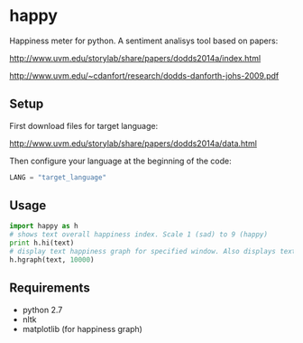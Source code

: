 happy
=====

Happiness meter for python. A sentiment analisys tool based on papers:

http://www.uvm.edu/storylab/share/papers/dodds2014a/index.html

http://www.uvm.edu/~cdanfort/research/dodds-danforth-johs-2009.pdf

Setup
-----

First download files for target language:

http://www.uvm.edu/storylab/share/papers/dodds2014a/data.html

Then configure your language at the beginning of the code:

```python
LANG = "target_language"
```

Usage
-----

```python
import happy as h
# shows text overall happiness index. Scale 1 (sad) to 9 (happy)
print h.hi(text)
# display text happiness graph for specified window. Also displays text slices with max and min scores.
h.hgraph(text, 10000)
```

Requirements
------------

- python 2.7
- nltk
- matplotlib (for happiness graph)

